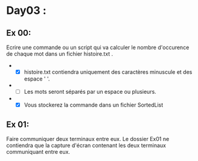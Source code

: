 # Day03 :
## Ex 00:
Ecrire une commande ou un script qui va calculer le nombre d'occurence de chaque mot dans un fichier histoire.txt .
- -[X] histoire.txt contiendra uniquement des caractères minuscule et des espace '  '.
- -[ ] Les mots seront séparés par un espace ou plusieurs.
- -[X] Vous stockerez la commande dans un fichier SortedList
## Ex 01:
Faire communiquer deux terminaux entre eux. 
Le dossier Ex01 ne contiendra que la capture d'écran contenant les deux terminaux communiquant entre eux.